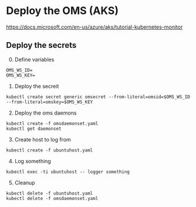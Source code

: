 # Deploy the OMS (AKS)

https://docs.microsoft.com/en-us/azure/aks/tutorial-kubernetes-monitor

## Deploy the secrets

0. Define variables

```
OMS_WS_ID=
OMS_WS_KEY=
```

1. Deploy the secreit

```
kubectl create secret generic omsecret --from-literal=omsid=$OMS_WS_ID --from-literal=omskey=$OMS_WS_KEY
```

2. Deploy the oms daemons

```
kubectl create -f omsdaemonset.yaml
kubectl get daemonset
```

3. Create host to log from
```
kubectl create -f ubuntuhost.yaml
```

4. Log something
```
kubectl exec -ti ubuntuhost -- logger something
```

5. Cleanup
```
kubectl delete -f ubuntuhost.yaml
kubectl delete -f omsdaemonset.yaml
```